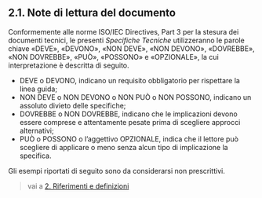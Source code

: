 ## 2.1. Note di lettura del documento
Conformemente alle norme ISO/IEC Directives, Part 3 per la stesura dei documenti tecnici, le presenti *Specifiche Tecniche* utilizzeranno le parole chiave «DEVE», «DEVONO», «NON DEVE», «NON DEVONO», «DOVREBBE», «NON DOVREBBE», «PUÒ», «POSSONO» e «OPZIONALE», la cui interpretazione è descritta di seguito.

- DEVE o DEVONO, indicano un requisito obbligatorio per rispettare la linea guida;
- NON DEVE o NON DEVONO o NON PUÒ o NON POSSONO, indicano un assoluto divieto delle specifiche;
- DOVREBBE o NON DOVREBBE, indicano che le implicazioni devono essere comprese e attentamente pesate prima di scegliere approcci alternativi;
- PUÒ o POSSONO o l’aggettivo OPZIONALE, indica che il lettore può scegliere di applicare o meno senza alcun tipo di implicazione la specifica.

Gli esempi riportati di seguito sono da considerarsi non prescrittivi.

> vai a [2. Riferimenti e definizioni](02.md)
